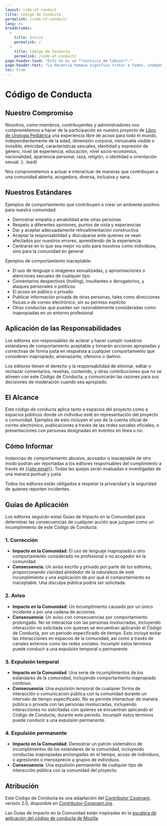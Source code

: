 ```yaml
---
layout: code-of-conduct
title: Código de Conducta
permalink: /code-of-conduct/
lang: es
breadcrumbs:
  - 
    title: Inicio
    permalink: /
  - 
    title: Código de Conducta
    permalink: /code-of-conduct/
page-header-lead: "Esto no es un **servicio de labios**."
page-header-text: "La decencia humana significa tratar a todos, independientemente de sus antecedentes, con respeto. Los tiempos actuales exigen que no solo hablemos sobre cuestiones de igualdad, sino que garanticemos que nuestras acciones coincidan con esas palabras. Hemos codificado nuestros valores a continuación."
toc: true
---
```


# Código de Conducta

## Nuestro **Compromiso**
Nosotros, como miembros, contribuyentes y administradores nos comprometemos a hacer de la participación en nuestro proyecto de [Libro de Urología Pediátrica](/) una experiencia libre de acoso para todo el mundo, independientemente de la edad, dimensión corporal, minusvalía visible o invisible, etnicidad, características sexuales, identidad y expresión de género, nivel de experiencia, educación, nivel socio-económico, nacionalidad, apariencia personal, raza, religión, o identidad u orientación sexual.
{: .lead}

Nos comprometemos a actuar e interactuar de maneras que contribuyan a una comunidad abierta, acogedora, diversa, inclusiva y sana.

## Nuestros **Estándares**
Ejemplos de comportamiento que contribuyen a crear un ambiente positivo para nuestra comunidad:

* Demostrar empatía y amabilidad ante otras personas
* Respeto a diferentes opiniones, puntos de vista y experiencias
* Dar y aceptar adecuadamente retroalimentación constructiva
* Aceptar la responsabilidad y disculparse ante quienes se vean afectados por nuestros errores, aprendiendo de la experiencia
* Centrarse en lo que sea mejor no sólo para nosotros como individuos, sino para la comunidad en general

Ejemplos de comportamiento inaceptable:

* El uso de lenguaje o imágenes sexualizadas, y aproximaciones o atenciones sexuales de cualquier tipo
* Comentarios despectivos (_trolling_), insultantes o derogatorios, y ataques personales o políticos
* El acoso en público o privado
* Publicar información privada de otras personas, tales como direcciones físicas o de correo electrónico, sin su permiso explícito
* Otras conductas que puedan ser razonablemente consideradas como inapropiadas en un entorno profesional

## Aplicación de las **Responsabilidades**
Los editores son responsables de aclarar y hacer cumplir nuestros estándares de comportamiento aceptable y tomarán acciones apropiadas y correctivas de forma justa en respuesta a cualquier comportamiento que consideren inapropiado, amenazante, ofensivo o dañino.

Los editores tienen el derecho y la responsabilidad de eliminar, editar o rechazar comentarios, reseñas, contenido, y otras contribuciones que no se alineen con este Código de Conducta, y comunicarán las razones para sus decisiones de moderación cuando sea apropiado.

## El **Alcance**
Este código de conducta aplica tanto a espacios del proyecto como a espacios públicos donde un individuo esté en representación del proyecto o comunidad. Ejemplos de esto incluyen el uso de la cuenta oficial de correo electrónico, publicaciones a través de las redes sociales oficiales, o presentaciones con personas designadas en eventos en línea o no.

## Cómo **Informar**
Instancias de comportamiento abusivo, acosador o inaceptable de otro modo podrán ser reportadas a los editores responsables del cumplimiento a través de [{{site.email}}](mailto:{{site.email}}). Todas las quejas serán evaluadas e investigadas de una manera puntual y justa.

Todos los editores están obligados a respetar la privacidad y la seguridad de quienes reporten incidentes.

## **Guías** de Aplicación
Los editores seguirán estas Guías de Impacto en la Comunidad para determinar las consecuencias de cualquier acción que juzguen como un incumplimiento de este Código de Conducta:

### 1. Corrección
* **Impacto en la Comunidad**: El uso de lenguaje inapropiado u otro comportamiento considerado no profesional o no acogedor en la comunidad.
* **Consecuencia**: Un aviso escrito y privado por parte de los editores, proporcionando claridad alrededor de la naturaleza de este incumplimiento y una explicación de por qué el comportamiento es inaceptable. Una disculpa pública podría ser solicitada.

### 2. Aviso
* **Impacto en la Comunidad**: Un incumplimiento causado por un único incidente o por una cadena de acciones.
* **Consecuencia**: Un aviso con consecuencias por comportamiento prolongado. No se interactúa con las personas involucradas, incluyendo interacción no solicitada con quienes se encuentran aplicando el Código de Conducta, por un periodo especificado de tiempo. Esto incluye evitar las interacciones en espacios de la comunidad, así como a través de canales externos como las redes sociales. Incumplir estos términos puede conducir a una expulsión temporal o permanente.

### 3. Expulsión temporal
* **Impacto en la Comunidad**: Una serie de incumplimientos de los estándares de la comunidad, incluyendo comportamiento inapropiado continuo.
* **Consecuencia**: Una expulsión temporal de cualquier forma de interacción o comunicación pública con la comunidad durante un intervalo de tiempo especificado. No se permite interactuar de manera pública o privada con las personas involucradas, incluyendo interacciones no solicitadas con quienes se encuentran aplicando el Código de Conducta, durante este periodo. Incumplir estos términos puede conducir a una expulsión permanente.

### 4. Expulsión permanente
* **Impacto en la Comunidad**: Demostrar un patrón sistemático de incumplimientos de los estándares de la comunidad, incluyendo conductas inapropiadas prolongadas en el tiempo, acoso de individuos, o agresiones o menosprecio a grupos de individuos.
* **Consecuencia**: Una expulsión permanente de cualquier tipo de interacción pública con la comunidad del proyecto.

## Atribución
Este Código de Conducta es una adaptación del [Contributor Covenant][homepage], versión 2.0, disponible en [Contributor-Covenant.org](https://www.contributor-covenant.org/version/2/0/code_of_conduct.html).

Las Guías de Impacto en la Comunidad están inspiradas en la [escalera de aplicación del código de conducta de Mozilla](https://github.com/mozilla/diversity).

[homepage]: https://www.contributor-covenant.org
